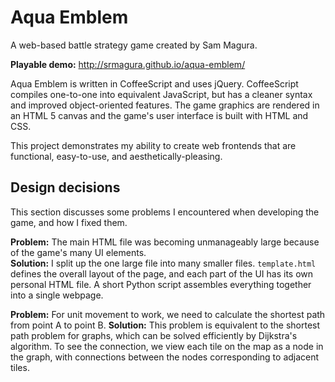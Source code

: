 # Aqua Emblem
A web-based battle strategy game created by Sam Magura.

**Playable demo:** http://srmagura.github.io/aqua-emblem/

Aqua Emblem is written in CoffeeScript and uses jQuery. CoffeeScript compiles one-to-one into equivalent JavaScript, but has a cleaner syntax and improved object-oriented features. The game graphics are rendered in an HTML 5 canvas and the game's user interface is built with HTML and CSS.

This project demonstrates my ability to create web frontends that are functional, easy-to-use, and aesthetically-pleasing.

## Design decisions
This section discusses some problems I encountered when developing the game, and how I fixed them.

**Problem:** The main HTML file was becoming unmanageably large because of the game's many UI elements.  
**Solution:** I split up the one large file into many smaller files. `template.html` defines the overall layout of the page, and each part of the UI has its own personal HTML file. A short Python script assembles everything together into a single webpage.

**Problem:** For unit movement to work, we need to calculate the shortest path from point A to point B.
**Solution:** This problem is equivalent to the shortest path problem for graphs, which can be solved efficiently by Dijkstra's algorithm. To see the connection, we view each tile on the map as a node in the graph, with connections between the nodes corresponding to adjacent tiles.
